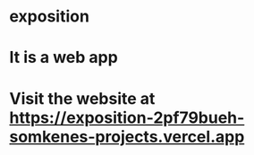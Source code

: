 ﻿# exposition
# It is a web app
# Visit the website at https://exposition-2pf79bueh-somkenes-projects.vercel.app